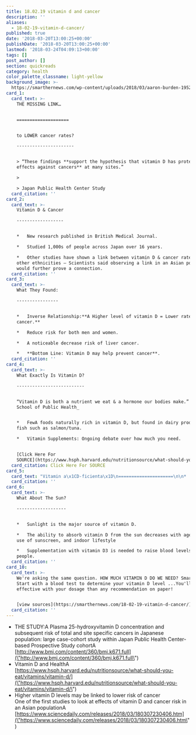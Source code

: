 ```yaml
---
title: 18.02.19 vitamin d and cancer
description: ''
aliases:
  - 18-02-19-vitamin-d-cancer/
published: true
date: '2018-03-20T13:00:25+00:00'
publishDate: '2018-03-20T13:00:25+00:00'
lastmod: '2018-03-24T04:09:13+00:00'
tags: []
post_author: []
section: quickreads
category: health
color_palette_classname: light-yellow
background_image: >-
  https://smarthernews.com/wp-content/uploads/2018/03/aaron-burden-195227-unsplash-scaled.jpg
card_1:
  card_text: >-
    THE MISSING LINK…  


    ====================


    to LOWER cancer rates?

    ----------------------


    > “These findings **support the hypothesis that vitamin D has protective
    effects against cancers** at many sites.”

    > 

    > Japan Public Health Center Study
  card_citation: ''
card_2:
  card_text: >-
    Vitamin D & Cancer

    ------------------


    *   New research published in British Medical Journal.

    *   Studied 1,000s of people across Japan over 16 years.

    *   Other studies have shown a link between vitamin D & cancer rates in
    other ethnicities – Scientists said observing a link in an Asian population
    would further prove a connection.
  card_citation: ''
card_3:
  card_text: >-
    What They Found:

    ----------------


    *   Inverse Relationship:**A Higher level of vitamin D = Lower rate of
    cancer.**

    *   Reduce risk for both men and women.

    *   A noticeable decrease risk of liver cancer.

    *   **Bottom Line: Vitamin D may help prevent cancer**.
  card_citation: ''
card_4:
  card_text: >-
    What Exactly Is Vitamin D?

    --------------------------


    “Vitamin D is both a nutrient we eat & a hormone our bodies make.” _Harvard
    School of Public Health_


    *   FewA foods naturally rich in vitamin D, but found in dairy products &
    fish such as salmon/tuna.

    *   Vitamin Supplements: Ongoing debate over how much you need.


    [Click Here For
    SOURCE](https://www.hsph.harvard.edu/nutritionsource/what-should-you-eat/vitamins/vitamin-d/)
  card_citation: Click Here For SOURCE
card_5:
  card_text: "Vitamin a\x1CD-ficienta\x1D\n=====================\n\n*   Est. **1 Billion** people have **inadequate levels** of vitamin D in their blood – the **#1 Worldwide nutritional deficiency**\n*   Being a\x1CD-ficienta\x1D may increase the risk of osteoporosis, heart disease, some cancers, infectious diseases, seasonal flu & more."
  card_citation: ''
card_6:
  card_text: >-
    What About The Sun?

    -------------------


    *   Sunlight is the major source of vitamin D.

    *   The ability to absorb vitamin D from the sun decreases with age, regular
    use of sunscreen, and indoor lifestyle

    *   Supplementation with vitamin D3 is needed to raise blood levels for most
    people.
  card_citation: ''
card_10:
  card_text: >-
    We're asking the same question. HOW MUCH VITAMIN D DO WE NEED? SmartHER Tip:
    Start with a blood test to determine your vitamin D level ...You'll be more
    effective with your dosage than any recommendation on paper!


    [view sources](https://smarthernews.com/18-02-19-vitamin-d-cancer/)
  card_citation: ''
---
```

*   THE STUDY:A Plasma 25-hydroxyvitamin D concentration and subsequent risk of total and site specific cancers in Japanese population: large case-cohort study within Japan Public Health Center-based Prospective Study cohortA [http://www.bmj.com/content/360/bmj.k671.full](\"http://www.bmj.com/content/360/bmj.k671.full\")
*   Vitamin D and HealthA [https://www.hsph.harvard.edu/nutritionsource/what-should-you-eat/vitamins/vitamin-d/](\"https://www.hsph.harvard.edu/nutritionsource/what-should-you-eat/vitamins/vitamin-d/\")
*   Higher vitamin D levels may be linked to lower risk of cancer  
    One of the first studies to look at effects of vitamin D and cancer risk in an Asian populationA [https://www.sciencedaily.com/releases/2018/03/180307230406.htm](\"https://www.sciencedaily.com/releases/2018/03/180307230406.htm\")